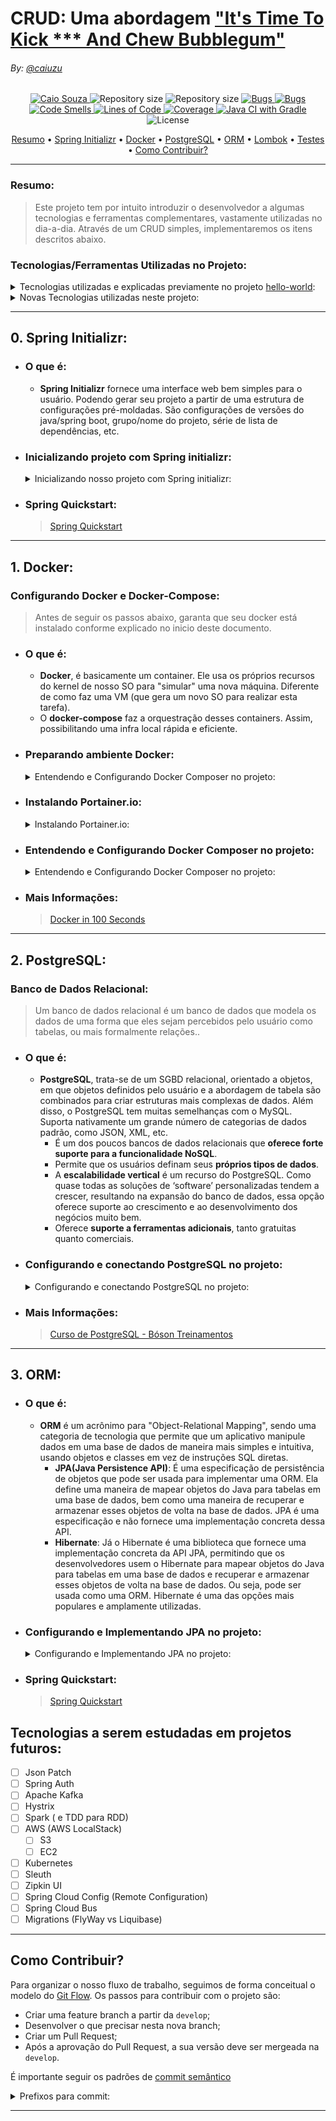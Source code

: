 # CRUD: Uma abordagem ["It's Time To Kick *** And Chew Bubblegum"](https://www.youtube.com/watch?v=D0GZ4Y9w6o0)

###### By: [@caiuzu](https://github.com/Caiuzu/)

<!-- Badges -->
<p align="center">
   <a href="https://www.linkedin.com/">
      <img alt="Caio Souza" src="https://img.shields.io/badge/-Caio Souza-black?style=flat&logo=Linkedin&logoColor=white" />
   </a>
  <img alt="Repository size" src="https://img.shields.io/github/repo-size/Caiuzu/crud"/>
  <img alt="Repository size" src="https://views.whatilearened.today/views/github/Caiuzu/crud.svg"/>

   <a href="https://sonarcloud.io/dashboard?id=Caiuzu_crud">
      <img alt="Bugs" src="https://sonarcloud.io/api/project_badges/measure?project=Caiuzu_crud&metric=bugs" />
   </a>
   <a href="https://sonarcloud.io/dashboard?id=Caiuzu_crud">
      <img alt="Bugs" src="https://sonarcloud.io/api/project_badges/measure?project=Caiuzu_crud&metric=bugs" />
   </a>
   <a href="https://sonarcloud.io/dashboard?id=Caiuzu_crud">
      <img alt="Code Smells" src="https://sonarcloud.io/api/project_badges/measure?project=Caiuzu_crud&metric=code_smells" />
   </a>
   <a href="https://sonarcloud.io/dashboard?id=Caiuzu_crud">
      <img alt="Lines of Code" src="https://sonarcloud.io/api/project_badges/measure?project=Caiuzu_crud&metric=ncloc" />
   </a>
   <a href="https://sonarcloud.io/dashboard?id=Caiuzu_crud">
      <img alt="Coverage" src="https://sonarcloud.io/api/project_badges/measure?project=Caiuzu_crud&metric=coverage" />
   </a>
   <a href="https://github.com/Caiuzu/crud/actions/workflows/gradle.yml">
      <img alt="Java CI with Gradle" src="https://github.com/Caiuzu/crud/actions/workflows/gradle.yml/badge.svg?branch=master" />
   </a>
  <img alt="License" src="https://img.shields.io/badge/license-MIT-black"/>
</p>


<!-- Indice-->  
<p align="center">  
 <a href="#resumo">Resumo</a> •
 <a href="#0-spring-initializr">Spring Initializr</a> •  
 <a href="#1-docker">Docker</a> •  
 <a href="#2-postgresql">PostgreSQL</a> •  
 <a href="#3-orm">ORM</a> •  
 <a href="#4-lombok">Lombok</a> •  
 <a href="#5-testes">Testes</a> •  
 <a href="#como-contribuir">Como Contribuir?</a>  
</p>  

---

### Resumo:

> Este projeto tem por intuito introduzir o desenvolvedor a algumas tecnologias e ferramentas complementares, vastamente
> utilizadas no dia-a-dia.
> Através de um CRUD simples, implementaremos os itens descritos abaixo.

### Tecnologias/Ferramentas Utilizadas no Projeto:

<details>
<summary>Tecnologias utilizadas e explicadas previamente no projeto <a href="https://github.com/Caiuzu/hello-world">hello-world</a>:</summary> 

- [X] [SDKMAN (Windows & Linux)]()
- [x] [Spring Initializr](https://github.com/Caiuzu/hello-world#0-spring-initializr)
- [x] [Spring Boot](https://github.com/Caiuzu/hello-world)
- [X] [Gradle](https://github.com/Caiuzu/hello-world)
- [X] [Actuator](https://github.com/Caiuzu/hello-world#1-actuator)
- [X] [Springfox Swagger](https://github.com/Caiuzu/hello-world#2-springfox-swagger2)
- [X] [JUnit 5](https://github.com/Caiuzu/hello-world#3-junit)
- [X] [Cucumber](https://github.com/Caiuzu/hello-world#4-cucumber)
- [X] [SonarCloud](https://github.com/Caiuzu/hello-world#7-integrações-discord-webhook)
- [X] [CI/CD (GitHub Actions)](https://github.com/Caiuzu/hello-world#7-integrações-discord-webhook)
- [X] [Commit Semântico](https://github.com/Caiuzu/hello-world#como-contribuir)
- [X] [Discord Webhook](https://github.com/Caiuzu/hello-world#7-integrações-discord-webhook)
- [X] [GitHooks (preparando commit lint e garantindo organização)]()

</details>


<details>
<summary>Novas Tecnologias utilizadas neste projeto:</summary> 

- [X] JUnit 5 (Complementando)
    - Considerar a utilização do Teste Unitário para tudo, menos entidades e controller( nos controllers utilizar teste
      de integração com cucumber)
        - !!! sempre utilizar datable para passagem de dados/ "variaveis", pois o cucumber é na teoria vizualizado pela
          equipe de QA e Negócios
        - !!! facilitando a leitura e mudança de dados para test
        - e pode também ser integrado com algumas ferramentas como por exemplo o jira cucucmber integration

- [X] Docker
    - [X] Docker Composer
    - [X] Portainer.io
    - [X] PostgreSQL

- [ ] ORM
    - [X] JPA
        - [ ] Audited JPA Envers
        - [ ] Hibernate Envers
    - [X] Hibernate

- [ ] Testes
    - [ ] Mockito
    - [ ] Factory

- [ ] Core
    - [X] Lombok
    - [X] Pagination
    - [X] VO
    - [ ] Validator
    - [ ] Tratamento de Exceptions
    - [ ] Builder

- [ ] Heroku (ver se não está pago)
- [ ] New Relic

</details>

---

## 0. Spring Initializr:

- ### O que é:
    - **Spring Initializr** fornece uma interface web bem simples para o usuário. Podendo gerar seu projeto a partir de
      uma estrutura de configurações pré-moldadas. São configurações de versões do java/spring boot, grupo/nome do
      projeto, série de lista de dependências, etc.

- ### Inicializando projeto com Spring initializr:
  <details>
  <summary>Inicializando nosso projeto com Spring initializr:</summary>

    - Inicializaremos o projeto através do [spring initializr](http://start.spring.io) utilizando os parâmetros
      abaixo:

        - **Project**: Gradle Project;
            - **Language**: Java;
            - **Spring Boot**: 2.6.5;
            - **Project Metadata**:
                - **Group**: br.com.simple
                - **Artifact**: crud
                - **Name**: crud
                - **Description**: Simple CRUD API
                - **Package name**: br.com.simple.crud
                - **Packaging**: jar
                - **Java**: 11
            - **Dependencies**: Spring Web, Spring Data JPA, PostgreSQL Driver, Lombok

  </details>

- ### Spring Quickstart:
  > [Spring Quickstart](https://spring.io/quickstart)

---

## 1. Docker:

### Configurando Docker e Docker-Compose:

> Antes de seguir os passos abaixo, garanta que seu docker está instalado conforme explicado no inicio deste documento.

- ### O que é:
    - **Docker**, é basicamente um container. Ele usa os próprios recursos do kernel de nosso SO para "simular" uma nova
      máquina. Diferente de como faz uma VM (que gera um novo SO para realizar esta tarefa).
    - O **docker-compose** faz a orquestração desses containers. Assim, possibilitando uma infra local rápida e
      eficiente.

- ### Preparando ambiente Docker:
  <details>
  <summary>Entendendo e Configurando Docker Composer no projeto:</summary>

  ### 1.1. Preparando ambiente Docker:
    - >
      Source: [Tutorial DigitalOcean](https://www.digitalocean.com/community/tutorials/how-to-install-and-use-docker-on-ubuntu-20-04)

      #### 1.1.1 — Instalando Docker

        - Primeiro, atualize sua lista existente de pacotes:
          ```shell
          sudo apt update
          ```

        - Em seguida, instale alguns pacotes de pré-requisitos que permitem ao apt usar pacotes sobre HTTPS:
          ```shell
          sudo apt install apt-transport-https ca-certificates curl software-properties-common
          ```

        - Em seguida, adicione a chave GPG para o repositório oficial do Docker ao seu sistema:
          ```shell
          curl -fsSL https://download.docker.com/linux/ubuntu/gpg | sudo apt-key add -
          ```

        - Adicione o repositório Docker às fontes APT:
          ```shell
          sudo add-apt-repository "deb [arch=amd64] https://download.docker.com/linux/ubuntu $(lsb_release -cs) stable"
          ```

        - Em seguida, atualize o banco de dados de pacotes com os pacotes Docker do repo recém-adicionado:
          ```shell
          sudo apt update
          ```

        - Certifique-se de que está prestes a instalar a partir do repositório Docker em vez do repositório Ubuntu
          padrão:
          ```shell
          apt-cache policy docker-ce
          ```

          _Observe que docker-ce não está instalado, mas o candidato para instalação é do repositório Docker para Ubuntu
          20.04 (focal)._
          Finalmente, instale o Docker:
            ```shell
            sudo apt install docker-ce
            ```

        - O Docker agora deve estar instalado, o daemon iniciado e o processo habilitado para iniciar na inicialização.
          Verifique se ele está funcionando:
            - **LINUX**:
              ```shell
              sudo systemctl status docker 
              ```
            - **WSL2**:
              ```shell
              sudo /etc/init.d/docker status 
              ```

      #### 1.1.2 — Executando o comando Docker sem Sudo (opcional)

        - Se quiser evitar digitar sudo sempre que executar o comando docker, adicione seu nome de usuário ao grupo
          docker:
          ```shell
          sudo usermod -aG docker ${USER}
          ```

        - Para aplicar a nova associação de grupo, saia do servidor e entre novamente ou digite o seguinte:
          > Você será solicitado a inserir sua senha de usuário para continuar.
          ```shell
          su - ${USER}
          ```
        - Confirme se o seu usuário foi adicionado ao grupo docker digitando:
          ```shell
          id -nG
          ```

          > _**Output**: sammy sudo docker_

        - listar docker e rodar teste:
          ```shell
          docker ps
          ```
          ```shell
          docker run hello-world
          ```
        - Instale também o docker compose (utilizaremos 1.28.2)
          ```shell
          sudo curl -L "https://github.com/docker/compose/releases/download/1.28.2/docker-compose-$(uname -s)-$(uname -m)" -o /usr/local/bin/docker-compose
          ```
        - dando permissão de execução para docker-compose:
          ```shell
          sudo chmod +x /usr/local/bin/docker-compose
          ```
        - Verificando versão:
          ```shell
          docker-compose --version
          ```

  </details>

- ### Instalando Portainer.io:
  <details>
  <summary>Instalando Portainer.io:</summary> 

  ### 2 — Instalando Portainer.io
  Iremos instalar o [portainer.io](https://www.portainer.io) para termos uma visualização dos containers via UI:

    - Criando volume:
      ```shell
        docker volume create portainer_data
      ```
    - Instalando portainer no volume:
      ```shell
        docker run -d -p 8000:8000 -p 9000:9000 --name=portainer --restart=always -v /var/run/docker.sock:/var/run/docker.sock -v portainer_data:/data portainer/portainer-ce
      ```
    - Para acessar: http://localhost:9000/

  </details>

- ### Entendendo e Configurando Docker Composer no projeto:
  <details>
  <summary>Entendendo e Configurando Docker Composer no projeto:</summary>

  ### 3.1. Comandos mais utilizados:

  > Antes de utiliza-los, devemos estar no diretório, no terminal:

    - **Iniciar serviço docker**:
        - **WSL**: `sudo /etc/init.d/docker start`;
        - **Linux**: `sudo systemctl start docker`;
    - **Iniciar**: `docker-compose up -d`;
    - **Listar containers**: `docker ps`;
    - **Derrubar os container e remover os volumes**: `docker-compose down`.

  ### 3.2. Serviços no container:

    - Iremos criar um diretório [docker](./docker) em nosso projeto e criaremos o arquivo de configuração
      [docker-compose.yml](./docker/docker-compose.yml).

    - Antes, temos que identificar o que queremos conteinerizar. Para este projeto será apenas nosso banco de dados;

    - Vamos entender nosso [docker-compose.yml](./docker/docker-compose.yml):

        ````yaml
          version: '3.7'
          services:
            crud-database:
              # image to fetch from docker hub
              image: postgres:latest
  
              # Environment variables for startup script
              # container will use these variables
              # to start the container with these define variables. 
              environment:
                POSTGRES_PASSWORD: admin
                POSTGRES_USER: admin
                POSTGRES_DB: crudDB
              container_name: crud-database
  
              # Mapping of container port to host
              ports:
                - "5432:5432"
        ````

        - `version ‘3.7’`: Isso indica que estamos usando a versão 3.7 do Docker Compose, e o Docker fornecerá os
          recursos apropriados.

        - `services`: Esta seção define todos os diferentes contêineres que criaremos. Em nosso projeto, temos cinco
          serviços (
          dois bancos, kafka, etc).

        - `database-checkout`: Este é o nome do nosso serviço de banco de dados. O Docker Compose criará contêineres com
          o nome que fornecemos.

        - `image`: Se não tivermos um Dockerfile e quisermos executar um serviço usando uma imagem pré-construída,
          especificamos o local da imagem usando a cláusula image. O Compose fará um fork de um contêiner dessa imagem.

        - `ports`: Isso é usado para mapear as portas do contêiner para a máquina host.

        - `environment`: A cláusula nos permite configurar uma variável de ambiente no contêiner. É o mesmo que o
          argumento -e no Docker ao executar um contêiner.

        - Os parâmetros `POSTGRES_PASSWORD`, `POSTGRES_USER`, `POSTGRES_DB`, indicam ao docker, para inicializar nosso
          banco de dados com o usuário de conexão pré-configurado.

  -----

  </details>

- ### Mais Informações:
  > [Docker in 100 Seconds](https://www.youtube.com/watch?v=Gjnup-PuquQ)

-----

## 2. PostgreSQL:

### Banco de Dados Relacional:

> Um banco de dados relacional é um banco de dados que modela os dados de uma forma que eles sejam percebidos pelo
> usuário como tabelas, ou mais formalmente relações..

- ### O que é:
    - **PostgreSQL**, trata-se de um SGBD relacional, orientado a objetos, em que objetos definidos pelo usuário e a
      abordagem de tabela são combinados para criar estruturas mais complexas de dados. Além disso, o PostgreSQL tem
      muitas semelhanças com o MySQL. Suporta nativamente um grande número de categorias de dados padrão, como JSON,
      XML, etc.
        - É um dos poucos bancos de dados relacionais que **oferece forte suporte para a funcionalidade NoSQL**.
        - Permite que os usuários definam seus **próprios tipos de dados**.
        - A **escalabilidade vertical** é um recurso do PostgreSQL. Como quase todas as soluções de ‘software’
          personalizadas tendem a crescer, resultando na expansão do banco de dados, essa opção oferece suporte ao
          crescimento e ao desenvolvimento dos negócios muito bem.
        - Oferece **suporte a ferramentas adicionais**, tanto gratuitas quanto comerciais.

- ### Configurando e conectando PostgreSQL no projeto:
  <details>
  <summary>Configurando e conectando PostgreSQL no projeto:</summary>

  #### 1 - Conectando banco:

    - **Após configurado nosso container seguindo os passos do item anterior, iremos conectar o banco à nossa
      aplicação**:

        - Primeiramente, iremos adicionar as seguintes linhas de dependência em nosso
          arquivo [build.gradle](./build.gradle)

          ```
              dependencies {
                  // PostgreSQL
                  runtimeOnly 'org.postgresql:postgresql'
              }
          ```
        - Em seguida, em [application.yml](./src/main/resources/application.yml), iremos colocar as propriedades com
          dados
          de conexão:
          ```yaml
          spring:
          datasource:
            url: jdbc:postgresql://localhost:5432/crudDB
            username: admin
            password: admin
            driver-class-name: org.postgresql.Driver
            hikari:
              connection-test-query: select 1
          ```
        - Desta forma, com o container inicializado, ao rodar a aplicação, teremos nossa conexão entre aplicação e banco
          de dados.
  -----

  </details>

- ### Mais Informações:
  > [Curso de PostgreSQL - Bóson Treinamentos](https://www.youtube.com/playlist?list=PLucm8g_ezqNoAkYKXN_zWupyH6hQCAwxY)

---

## 3. ORM:

- ### O que é:
    - **ORM** é um acrônimo para "Object-Relational Mapping", sendo uma categoria de tecnologia que permite que um
      aplicativo manipule dados em uma base de dados de maneira mais simples e intuitiva, usando objetos e classes em
      vez de instruções SQL diretas.
        - **JPA(Java Persistence API)**: É uma especificação de persistência de objetos que pode ser usada para
          implementar uma ORM. Ela define uma maneira de mapear objetos do Java para tabelas em uma base de dados,
          bem como uma maneira de recuperar e armazenar esses objetos de volta na base de dados. JPA é uma especificação
          e não fornece uma implementação concreta dessa API.
        - **Hibernate**: Já o Hibernate é uma biblioteca que fornece uma implementação concreta da API JPA, permitindo
          que os desenvolvedores usem o Hibernate para mapear objetos do Java para tabelas em uma base de dados e
          recuperar e armazenar esses objetos de volta na base de dados. Ou seja, pode ser usada como uma ORM. Hibernate
          é uma das opções mais populares e amplamente utilizadas.


- ### Configurando e Implementando JPA no projeto:
  <details>
  <summary>Configurando e Implementando JPA no projeto:</summary>

  Para configurar o JPA com Hibernate em nosso projeto, seguiremos os seguintes passos:
    - Adicionaremos as dependências do JPA e do PostgreSQL ao arquivo [build.gradle](./build.gradle) do projeto.
    ```yaml
        dependencies {
          // Spring Boot
          implementation 'org.springframework.boot:spring-boot-starter-data-jpa'
  
          // PostgreSQL
          runtimeOnly 'org.postgresql:postgresql'
        }
    ```
    - Criaremos um arquivo [application.yml](./src/main/resources/application.yml) na raiz do projeto com as
      configurações de conexão com o banco de dados.
    ```yaml
        spring:
          datasource:
            url: jdbc:postgresql://localhost:5432/crudDB
            username: admin
            password: admin
            driver-class-name: org.postgresql.Driver
            hikari:
              connection-test-query: select 1
          jpa:
            hibernate:
              ddl-auto: create
            properties:
              hibernate:
                dialect: org.hibernate.dialect.PostgreSQLDialect
                format_sql: true
                show_sql: true
                use_sql_comments: true
                jdbc:
                  lob:
                    non_contextual_creation: true
    ```

  </details>

- ### Spring Quickstart:
  > [Spring Quickstart](https://spring.io/quickstart)

## Tecnologias a serem estudadas em projetos futuros:

- [ ] Json Patch
- [ ] Spring Auth
- [ ] Apache Kafka
- [ ] Hystrix
- [ ] Spark ( e TDD para RDD)
- [ ] AWS (AWS LocalStack)
    - [ ] S3
    - [ ] EC2
- [ ] Kubernetes
- [ ] Sleuth
- [ ] Zipkin UI
- [ ] Spring Cloud Config (Remote Configuration)
- [ ] Spring Cloud Bus
- [ ] Migrations (FlyWay vs Liquibase)

---

## Como Contribuir?

Para organizar o nosso fluxo de trabalho, seguimos de forma conceitual o modelo do
[Git Flow](https://www.atlassian.com/git/tutorials/comparing-workflows/gitflow-workflow). Os passos para contribuir com
o projeto são:

- Criar uma feature branch a partir da `develop`;
- Desenvolver o que precisar nesta nova branch;
- Criar um Pull Request;
- Após a aprovação do Pull Request, a sua versão deve ser mergeada na `develop`.

É importante seguir os padrões
de [commit semântico](https://blog.geekhunter.com.br/o-que-e-commit-e-como-usar-commits-semanticos/)

<details>
<summary>Prefixos para commit:</summary>

- **build**: Alterações que afetam o sistema de construção ou dependências externas (escopos de exemplo: gulp, broccoli,
  npm),
- **ci**: Mudanças em nossos arquivos e scripts de configuração de CI (escopos de exemplo: Travis, Circle, BrowserStack,
  SauceLabs);
- **docs**: referem-se a inclusão ou alteração somente de arquivos de documentação;
- **feat**: Tratam adições de novas funcionalidades ou de quaisquer outras novas implantações ao código;
- **fix**: Essencialmente definem o tratamento de correções de bugs;
- **perf**: Uma alteração de código que melhora o desempenho;
- **refactor**: Tipo utilizado em quaisquer mudanças que sejam executados no código, porém não alterem a funcionalidade
  final da tarefa impactada;
- **style**: Alterações referentes a formatações na apresentação do código que não afetam o significado do código, como
  por exemplo: espaço em branco, formatação, ponto e vírgula ausente etc.);
- **test**: Adicionando testes ausentes ou corrigindo testes existentes nos processos de testes automatizados (TDD);
- **chore**: Atualização de tarefas que não ocasionam alteração no código de produção, mas mudanças de ferramentas,
  mudanças de configuração e bibliotecas que realmente não entram em produção;
- **env**: basicamente utilizado na descrição de modificações ou adições em arquivos de configuração em processos e
  métodos de integração contínua (CI), como parâmetros em arquivos de configuração de containers.
- **improvement**: commits que melhoram uma implementação atual sem adicionar um novo recurso ou consertar um bug.

-----

</details>

---
